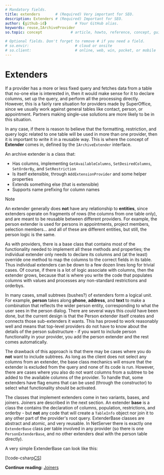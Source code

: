 ```yaml
---
# Mandatory fields.
title: extenders       # (Required) Very important for SEO.
description: Extenders # (Required) Important for SEO.
author: {github-id}             # Your GitHub alias.
keywords: reuse,IArchiveProvider
so.topic: concept             # article, howto, reference, concept, guide

# Optional fields. Don't forget to remove # if you need a field.
# so.envir:                     # cloud or onsite
# so.client:                    # online, web, win, pocket, or mobile
---
```


# Extenders

If a provider has a more or less fixed query and fetches data from a table that no-one else is interested in, then it would make sense for it to declare columns, set up the query, and perform all the processing directly. However, this is a fairly rare situation for providers made by SuperOffice, since we usually work against general tables like contact, person, or appointment. Partners making single-use solutions are more likely to be in this situation.

In any case, if there is reason to believe that the formatting, restriction, and query logic related to one table will be used in more than one provider, then it is important to write it in a reusable way. This is where the concept of **Extender** comes in, defined by the `IArchiveExtender` interface.

An archive extender is a class that:

* Has columns, implementing `GetAvailableColumns`, `SetDesiredColumns`, `SetOrderBy`, and `SetRestriction`
* Is itself extensible, through `AddExtensionProvider` and some helper properties
* Extends something else (that is extensible)
* Supports name prefixing for column names

> [!NOTE]
> An extender generally does **not** have any relationship to **entities**, since extenders operate on fragments of rows (the columns from one table only), and are meant to be reusable between different providers. For example, the person extender is used for persons in appointments, project members, selection members... and all of these are different entities, but still, the person logic is the same.

As with providers, there is a base class that contains most of the functionality needed to implement all these methods and properties; the individual extender only needs to declare its columns and (at the least) override one method to map the columns to the correct fields in its table. Thus individual extenders can be down to a few dozen lines long for trivial cases. Of course, if there is a lot of logic associate with columns, then the extender grows, because that is where you write the code that populates columns with values and processes any non-standard restrictions and orderbys.

In many cases, small subtrees (bushes?) of extenders form a logical unit. For example, **person** takes along **phone**, **address**, and **text** to make a combination that reflects the wider person entity, corresponding to what the user sees in the person dialog. There are several ways this *could* have been done, but the current design is that the Person extender itself creates and connects those sub-extenders it wants. This has proved to work reasonably well and means that top-level providers do not have to know about the details of the person substructure - if you want to include person functionality in your provider, you add the person extender and the rest comes automatically.

The drawback of this approach is that there may be cases where you do **not** want to include subtrees. As long as the client does not select any columns from an extender, the base class mechanics will ensure that the extender is excluded from the query and none of its code is run. However, there are cases where you also do not want columns from a subtree to be added to the available columns of the provider. To handle that, some extenders have flag enums that can be used (through the constructor) to select what functionality should be activated.

The classes that implement extenders come in two variants, bases, and joiners. Joiners are described in the next section. An extender **base** is a class the contains the declaration of columns, population, restrictions, and orderby - but **not** any code that will create a `TableInfo` object nor join it to any other part of the provider's root query. ExtenderBase classes are abstract and atomic, and very reusable. In NetServer there is exactly one `ExtenderBase` class per table involved in any provider (so there is one `PersonExtenderBase`, and no other extenders deal with the person table directly).

A very simple ExtenderBase can look like this:

[!code-csharp[CS](includes/extenderbase.cs)]

**Continue reading:** [Joiners][1]

<!-- Referenced links -->
[1]: joiners.md
